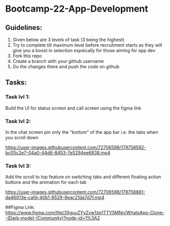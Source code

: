 # Bootcamp-22-App-Development

## Guidelines:
1) Given below are 3 levels of task (3 being the highest)
2) Try to complete till maximum level before recruitment starts as they will give you a boost in selection espeically for those aiming for app dev
3) Fork this repo
4) Create a branch with your github username 
5) Do the changes there and push the code on github


## Tasks:

### Task lvl 1:
Build the UI for status screen and call screen using the figma link

### Task lvl 2:
In the chat screen pin only the "bottom" of the app bar i.e. the tabs when you scroll down


https://user-images.githubusercontent.com/72706598/179758592-bc05c2e7-04a0-44d6-8453-7e5294ee6838.mp4

### Task lvl 3:
Add the scroll to top feature on switching tabs and different floating action buttons and the animation for each tab


https://user-images.githubusercontent.com/72706598/179758881-da46013e-cafd-40b1-8529-9eac21da7d7f.mp4

##Figma Link: https://www.figma.com/file/35guuZYyZvw1zp1TTY5MNn/WhatsApp-Clone--(Dark-mode)-(Community)?node-id=1%3A2
